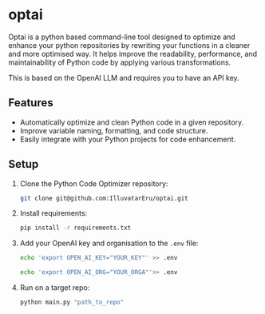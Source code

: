 # optai

Optai is a python based command-line tool designed to optimize and enhance your python repositories by rewriting your functions in a cleaner and more optimised way.
It helps improve the readability, performance, and maintainability of Python code by applying various transformations.

This is based on the OpenAI LLM and requires you to have an API key.

## Features

- Automatically optimize and clean Python code in a given repository.
- Improve variable naming, formatting, and code structure.
- Easily integrate with your Python projects for code enhancement.

## Setup

1. Clone the Python Code Optimizer repository:

   ```bash
   git clone git@github.com:IlluvatarEru/optai.git

2. Install requirements:
    
    ```bash
    pip install -r requirements.txt

3. Add your OpenAI key and organisation to the `.env` file:

   ```bash
   echo 'export OPEN_AI_KEY="YOUR_KEY"' >> .env

   echo 'export OPEN_AI_ORG="YOUR_ORGA"'>> .env

5. Run on a target repo:

    ```bash
   python main.py "path_to_repo"
